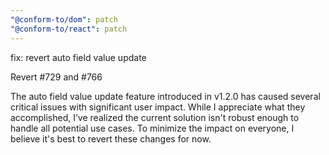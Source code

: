 ```yaml
---
"@conform-to/dom": patch
"@conform-to/react": patch
---
```


fix: revert auto field value update

Revert #729 and #766

The auto field value update feature introduced in v1.2.0 has caused several critical issues with significant user impact. While I appreciate what they accomplished, I’ve realized the current solution isn't robust enough to handle all potential use cases. To minimize the impact on everyone, I believe it's best to revert these changes for now.
